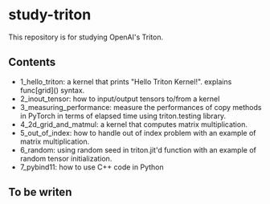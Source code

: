 # study-triton
This repository is for studying OpenAI's Triton. 


## Contents

- 1_hello_triton: a kernel that prints "Hello Triton Kernel!". explains func\[grid\]() syntax.
- 2_inout_tensor: how to input/output tensors to/from a kernel
- 3_measuring_performance: measure the performances of copy methods in PyTorch in terms of elapsed time using triton.testing library.
- 4_2d_grid_and_matmul: a kernel that computes matrix multiplication. 
- 5_out_of_index: how to handle out of index problem with an example of matrix multiplication.
- 6_random: using random seed in triton.jit'd function with an example of random tensor initialization.
- 7_pybind11: how to use C++ code in Python

## To be writen
